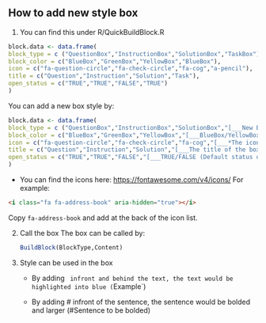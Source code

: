 <!-- HOW TO ADD NEW STYLE BOX -->
## How to add new style box

1. You can find this under R/QuickBuildBlock.R
  ```r
  block.data <- data.frame(
  block_type = c ("QuestionBox","InstructionBox","SolutionBox","TaskBox"), 
  block_color = c("BlueBox","GreenBox","YellowBox","BlueBox"),
  icon = c("fa-question-circle","fa-check-circle","fa-cog","a-pencil"),
  title = c("Question","Instruction","Solution","Task"),
  open_status = c("TRUE","TRUE","FALSE","TRUE")
  )
  ```
  
  You can add a new box style by:
  ```r
  block.data <- data.frame(
  block_type = c ("QuestionBox","InstructionBox","SolutionBox","[___New Box Type___]"), 
  block_color = c("BlueBox","GreenBox","YellowBox","[___BlueBox/YellowBox/RedBox/GreenBox (The color of the box) ___]"),
  icon = c("fa-question-circle","fa-check-circle","fa-cog","[___*The icon shown infront of the title___]"),
  title = c("Question","Instruction","Solution","[___The title of the box___]"),
  open_status = c("TRUE","TRUE","FALSE","[___TRUE/FALSE (Default status of the box; TRUE -> open, FALSE -> closed)___]")
  )
  ```
  
  * You can find the icons here: https://fontawesome.com/v4/icons/
  For example:
  ```html
  <i class="fa fa-address-book" aria-hidden="true"></i>
  ```
  Copy `fa-address-book` and add at the back of the icon list. 
  

2. Call the box 
   The box can be called by:
   ```r
   BuildBlock(BlockType,Content)
   ```
   
3. Style can be used in the box
   * By adding ` infront and behind the text, the text would be highlighted into blue (`Example`)
   
   * By adding # infront of the sentence, the sentence would be bolded and larger (#Sentence to be bolded)
   
